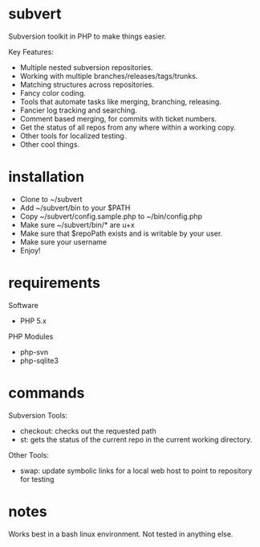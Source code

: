 subvert
=======

Subversion toolkit in PHP to make things easier.

Key Features:
* Multiple nested subversion repositories.
* Working with multiple branches/releases/tags/trunks.
* Matching structures across repositories.
* Fancy color coding.
* Tools that automate tasks like merging, branching, releasing.
* Fancier log tracking and searching.
* Comment based merging, for commits with ticket numbers.
* Get the status of all repos from any where within a working copy.
* Other tools for localized testing.
* Other cool things.

installation
============
* Clone to ~/subvert
* Add ~/subvert/bin to your $PATH
* Copy ~/subvert/config.sample.php to ~/bin/config.php
* Make sure ~/subvert/bin/* are u+x
* Make sure that $repoPath exists and is writable by your user.
* Make sure your username
* Enjoy!

requirements
============
Software
* PHP 5.x

PHP Modules
* php-svn
* php-sqlite3

commands
========
Subversion Tools:
* checkout: checks out the requested path
* st: gets the status of the current repo in the current working directory.

Other Tools:
* swap: update symbolic links for a local web host to point to repository for testing

notes
=====
Works best in a bash linux environment.  Not tested in anything else.
